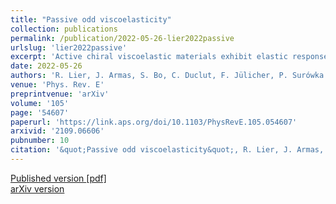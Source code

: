 ```yaml
---
title: "Passive odd viscoelasticity"
collection: publications
permalink: /publication/2022-05-26-lier2022passive
urlslug: 'lier2022passive'
excerpt: 'Active chiral viscoelastic materials exhibit elastic responses perpendicular to the applied stresses, referred to as odd elasticity. We use a covariant formulation of viscoelasticity combined with an entropy production analysis to show that odd elasticity is not only present in active systems but also in broad classes of passive chiral viscoelastic fluids. In addition, we demonstrate that linear viscoelastic chiral solids do require activity in order to manifest odd elastic responses. In order to model the phenomenon of passive odd viscoelasticity we propose a chiral extension of Jeffreys model. We apply our covariant formalism in order to derive the dispersion relations of hydrodynamic modes and obtain clear imprints of odd viscoelastic behavior.'
date: 2022-05-26
authors: 'R. Lier, J. Armas, S. Bo, C. Duclut, F. Jülicher, P. Surówka'
venue: 'Phys. Rev. E'
preprintvenue: 'arXiv'
volume: '105'
page: '54607'
paperurl: 'https://link.aps.org/doi/10.1103/PhysRevE.105.054607'
arxivid: '2109.06606'
pubnumber: 10
citation: '&quot;Passive odd viscoelasticity&quot;, R. Lier, J. Armas, S. Bo, C. Duclut, F. Jülicher, P. Surówka, <i>Phys. Rev. E</i> <b>105</b>, 54607 (2022).'
---
```

[Published version <i class="fa fa-external-link-alt fa-xs" aria-hidden="true"></i>](https://link.aps.org/doi/10.1103/PhysRevE.105.054607)
[[pdf] <i class="fa fa-download fa-xs" aria-hidden="true"></i>](http://charlieduclut.github.io/files/lier2022passive.pdf)
<br/>
[arXiv version <i class="fa fa-external-link-alt fa-xs" aria-hidden="true"></i>](https://arxiv.org/abs/2109.06606)
